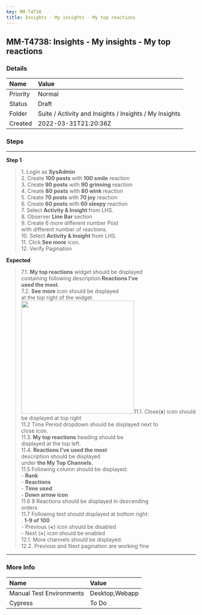 ```yaml
---
key: MM-T4738
title: Insights - My insights - My top reactions
---
```


## MM-T4738: Insights - My insights - My top reactions

### Details

| Name     | Value                                                  |
| :------- | :----------------------------------------------------- |
| Priority | Normal                                                 |
| Status   | Draft                                                  |
| Folder   | Suite / Activity and Insights / Insights / My Insights |
| Created  | 2022-03-31T21:20:36Z                                   |

### Steps

<hr/>

**Step 1**

> <article>1. Login as <strong>SysAdmin</strong><br />2. Create <strong>100 posts</strong> with<strong> 100 smile</strong> reaction<br />3. Create<strong> 90 posts</strong> with <strong>90 grinning</strong> reaction<br />4. Create <strong>80 posts</strong> with<strong> 80 wink </strong>reaction<br />5. Create<strong> 70 posts </strong>with<strong> 70 joy</strong> reaction<br />6. Create<strong> 60 posts </strong>with<strong> 60 sleepy</strong> reaction<br />7. Select <strong>Activity &amp; Insight </strong>from LHS.<br />8. Observer <strong>Line Bar</strong> section<br />9. Create 6 more different number Post<br />with different number of reactions.<br />10. Select <strong>Activity &amp; Insight</strong> from LHS.<br />11. Click<strong> See more</strong> icon.<br />12. Verify Pagination</article>

**Expected**

> <article>7.1. <strong>My top reactions</strong> widget should be displayed<br />containing following description<strong> Reactions I’ve<br />used the most.</strong><br />7.2. <strong>See more</strong> icon should be displayed<br />at the top right of the widget.<br /><img src="https://smartbear-tm4j-prod-us-west-2-attachment-rich-text.s3.us-west-2.amazonaws.com/embedded-f3277290f945470c4add5d21ef3dc7ca7b74388fc7152bfb6b99ae58c66a95a8-1649180487141-1649180487141.png" style="width:300px" class="fr-fic fr-fil fr-dib" />11.1. Close(<strong>x</strong>) icon should be displayed at top right<br />11.2 Time Period dropdown should be displayed next to<br />close icon.<br />11.3.<strong> My top reactions</strong> heading should be<br />displayed at the top left.<br />11.4. <strong>Reactions I’ve used the most</strong><br />description should be displayed<br />under <strong>the My Top Channels.</strong><br />11.5 Following column should be displayed:<br />- <strong>Rank</strong><br />- <strong>Reactions</strong><br />- <strong>Time</strong> <strong>used</strong><br />-<strong> Down arrow icon</strong><br />11.6 9 Reactions should be displayed in descending<br />orders<br />11.7 Following text should displayed at bottom right:<br />. <strong>1-9 of 100</strong><br />- Previous (<strong>&lt;</strong>) icon should be disabled<br />- Next (<strong>&gt;</strong>) icon should be enabled<br />12.1. More channels should be displayed.<br />12.2. Previous and Next pagination are working fine</article>

<hr/>

### More Info

| Name                     | Value          |
| :----------------------- | :------------- |
| Manual Test Environments | Desktop,Webapp |
| Cypress                  | To Do          |
